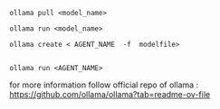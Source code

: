```
ollama pull <model_name>

```

```
ollama run <model_name>
```

```
ollama create < AGENT_NAME  -f  modelfile>

```

```

ollama run <AGENT_NAME>
```


for more information follow official repo of ollama : https://github.com/ollama/ollama?tab=readme-ov-file



